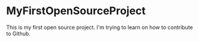 MyFirstOpenSourceProject
========================
This is my first open source project. I'm trying to learn on how to contribute to Github.
